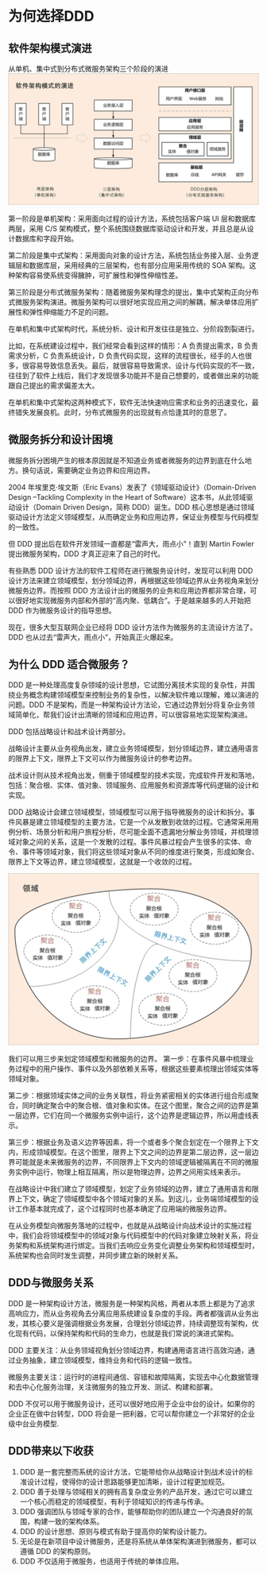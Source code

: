 # 为何选择DDD

## 软件架构模式演进

从单机、集中式到分布式微服务架构三个阶段的演进
![](../imgs/1.jpg)

第一阶段是单机架构：采用面向过程的设计方法，系统包括客户端 UI 层和数据库两层，采用 C/S 架构模式，整个系统围绕数据库驱动设计和开发，并且总是从设计数据库和字段开始。

第二阶段是集中式架构：采用面向对象的设计方法，系统包括业务接入层、业务逻辑层和数据库层，采用经典的三层架构，也有部分应用采用传统的 SOA 架构。这种架构容易使系统变得臃肿，可扩展性和弹性伸缩性差。

第三阶段是分布式微服务架构：随着微服务架构理念的提出，集中式架构正向分布式微服务架构演进。微服务架构可以很好地实现应用之间的解耦，解决单体应用扩展性和弹性伸缩能力不足的问题。

在单机和集中式架构时代，系统分析、设计和开发往往是独立、分阶段割裂进行。

比如，在系统建设过程中，我们经常会看到这样的情形：A 负责提出需求，B 负责需求分析，C 负责系统设计，D 负责代码实现，这样的流程很长，经手的人也很多，很容易导致信息丢失。最后，就很容易导致需求、设计与代码实现的不一致，往往到了软件上线后，我们才发现很多功能并不是自己想要的，或者做出来的功能跟自己提出的需求偏差太大。

在单机和集中式架构这两种模式下，软件无法快速响应需求和业务的迅速变化，最终错失发展良机。此时，分布式微服务的出现就有点恰逢其时的意思了。

## 微服务拆分和设计困境

微服务拆分困境产生的根本原因就是不知道业务或者微服务的边界到底在什么地方。换句话说，需要确定业务边界和应用边界。

2004 年埃里克·埃文斯（Eric Evans）发表了《领域驱动设计》（Domain-Driven Design –Tackling Complexity in the Heart of Software）这本书，从此领域驱动设计（Domain Driven Design，简称 DDD）诞生。DDD 核心思想是通过领域驱动设计方法定义领域模型，从而确定业务和应用边界，保证业务模型与代码模型的一致性。

但 DDD 提出后在软件开发领域一直都是“雷声大，雨点小”！直到 Martin Fowler 提出微服务架构，DDD 才真正迎来了自己的时代。

有些熟悉 DDD 设计方法的软件工程师在进行微服务设计时，发现可以利用 DDD 设计方法来建立领域模型，划分领域边界，再根据这些领域边界从业务视角来划分微服务边界。而按照 DDD 方法设计出的微服务的业务和应用边界都非常合理，可以很好地实现微服务内部和外部的“高内聚、低耦合”。于是越来越多的人开始把 DDD 作为微服务设计的指导思想。

现在，很多大型互联网企业已经将 DDD 设计方法作为微服务的主流设计方法了。DDD 也从过去“雷声大，雨点小”，开始真正火爆起来。

## 为什么 DDD 适合微服务？

DDD 是一种处理高度复杂领域的设计思想，它试图分离技术实现的复杂性，并围绕业务概念构建领域模型来控制业务的复杂性，以解决软件难以理解，难以演进的问题。DDD 不是架构，而是一种架构设计方法论，它通过边界划分将复杂业务领域简单化，帮我们设计出清晰的领域和应用边界，可以很容易地实现架构演进。

DDD 包括战略设计和战术设计两部分。

战略设计主要从业务视角出发，建立业务领域模型，划分领域边界，建立通用语言的限界上下文，限界上下文可以作为微服务设计的参考边界。

战术设计则从技术视角出发，侧重于领域模型的技术实现，完成软件开发和落地，包括：聚合根、实体、值对象、领域服务、应用服务和资源库等代码逻辑的设计和实现。

DDD 战略设计会建立领域模型，领域模型可以用于指导微服务的设计和拆分。事件风暴是建立领域模型的主要方法，它是一个从发散到收敛的过程。它通常采用用例分析、场景分析和用户旅程分析，尽可能全面不遗漏地分解业务领域，并梳理领域对象之间的关系，这是一个发散的过程。事件风暴过程会产生很多的实体、命令、事件等领域对象，我们将这些领域对象从不同的维度进行聚类，形成如聚合、限界上下文等边界，建立领域模型，这就是一个收敛的过程。

![](../imgs/2.jpg)

我们可以用三步来划定领域模型和微服务的边界。
第一步：在事件风暴中梳理业务过程中的用户操作、事件以及外部依赖关系等，根据这些要素梳理出领域实体等领域对象。

第二步：根据领域实体之间的业务关联性，将业务紧密相关的实体进行组合形成聚合，同时确定聚合中的聚合根、值对象和实体。在这个图里，聚合之间的边界是第一层边界，它们在同一个微服务实例中运行，这个边界是逻辑边界，所以用虚线表示。

第三步：根据业务及语义边界等因素，将一个或者多个聚合划定在一个限界上下文内，形成领域模型。在这个图里，限界上下文之间的边界是第二层边界，这一层边界可能就是未来微服务的边界，不同限界上下文内的领域逻辑被隔离在不同的微服务实例中运行，物理上相互隔离，所以是物理边界，边界之间用实线来表示。

在战略设计中我们建立了领域模型，划定了业务领域的边界，建立了通用语言和限界上下文，确定了领域模型中各个领域对象的关系。到这儿，业务端领域模型的设计工作基本就完成了，这个过程同时也基本确定了应用端的微服务边界。

在从业务模型向微服务落地的过程中，也就是从战略设计向战术设计的实施过程中，我们会将领域模型中的领域对象与代码模型中的代码对象建立映射关系，将业务架构和系统架构进行绑定。当我们去响应业务变化调整业务架构和领域模型时，系统架构也会同时发生调整，并同步建立新的映射关系。

## DDD与微服务关系

DDD 是一种架构设计方法，微服务是一种架构风格，两者从本质上都是为了追求高响应力，而从业务视角去分离应用系统建设复杂度的手段。两者都强调从业务出发，其核心要义是强调根据业务发展，合理划分领域边界，持续调整现有架构，优化现有代码，以保持架构和代码的生命力，也就是我们常说的演进式架构。

DDD 主要关注：从业务领域视角划分领域边界，构建通用语言进行高效沟通，通过业务抽象，建立领域模型，维持业务和代码的逻辑一致性。

微服务主要关注：运行时的进程间通信、容错和故障隔离，实现去中心化数据管理和去中心化服务治理，关注微服务的独立开发、测试、构建和部署。

DDD 不仅可以用于微服务设计，还可以很好地应用于企业中台的设计。如果你的企业正在做中台转型，DDD 将会是一把利器，它可以帮你建立一个非常好的企业级中台业务模型.

## DDD带来以下收获

1. DDD 是一套完整而系统的设计方法，它能带给你从战略设计到战术设计的标准设计过程，使得你的设计思路能够更加清晰，设计过程更加规范。
2. DDD 善于处理与领域相关的拥有高复杂度业务的产品开发，通过它可以建立一个核心而稳定的领域模型，有利于领域知识的传递与传承。
3. DDD 强调团队与领域专家的合作，能够帮助你的团队建立一个沟通良好的氛围，构建一致的架构体系。
4. DDD 的设计思想、原则与模式有助于提高你的架构设计能力。
5. 无论是在新项目中设计微服务，还是将系统从单体架构演进到微服务，都可以遵循 DDD 的架构原则。
6. DDD 不仅适用于微服务，也适用于传统的单体应用。